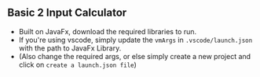 ## Basic 2 Input Calculator

- Built on JavaFx, download the required libraries to run.
- If you're using vscode, simply update the `vmArgs` in `.vscode/launch.json` with the path to JavaFx Library.
- (Also change the required args, or else simply create a new project and click on `create a launch.json file`)
